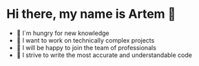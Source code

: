 # Hi there, my name is Artem 👋
- 🐯 I`m hungry for new knowledge
- 🚀 I want to work on technically complex projects
- 🎯 I will be happy to join the team of professionals
- 🧐 I strive to write the most accurate and understandable code

<!---
me3enov/me3enov is a ✨ special ✨ repository because its `README.md` (this file) appears on your GitHub profile.
You can click the Preview link to take a look at your changes.
--->
